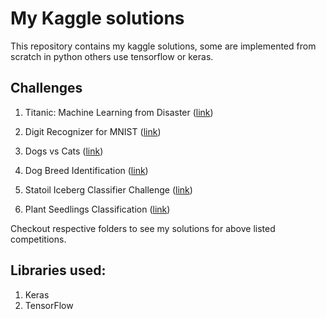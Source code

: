 # My Kaggle solutions

This repository contains my kaggle solutions, some are implemented from scratch in python others use tensorflow or keras.

## Challenges

1. Titanic: Machine Learning from Disaster ([link](https://www.kaggle.com/c/titanic/))

2. Digit Recognizer for MNIST ([link](https://www.kaggle.com/c/digit-recognizer/))

3. Dogs vs Cats ([link](https://www.kaggle.com/c/dogs-vs-cats/))

4. Dog Breed Identification ([link](https://www.kaggle.com/c/dog-breed-identification))

5. Statoil Iceberg Classifier Challenge ([link](https://www.kaggle.com/c/statoil-iceberg-classifier-challenge))

6. Plant Seedlings Classification ([link](https://www.kaggle.com/c/plant-seedlings-classification))

Checkout respective folders to see my solutions for above listed competitions.

## Libraries used:

1. Keras
2. TensorFlow


